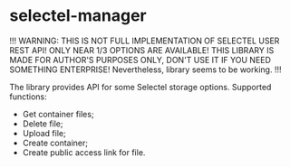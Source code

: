 # selectel-manager

!!!
WARNING: THIS IS NOT FULL IMPLEMENTATION OF SELECTEL USER REST API! ONLY NEAR 1/3 OPTIONS ARE AVAILABLE!
THIS LIBRARY IS MADE FOR AUTHOR'S PURPOSES ONLY, DON'T USE IT IF YOU NEED SOMETHING ENTERPRISE!
Nevertheless, library seems to be working.
!!!

The library provides API for some Selectel storage options.
Supported functions:

- Get container files;
- Delete file;
- Upload file;
- Create container;
- Create public access link for file.